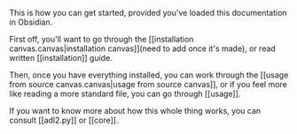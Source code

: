 This is how you can get started, provided you've loaded this documentation in Obsidian.

First off, you'll want to go through the [[installation canvas.canvas|installation canvas]](need to add once it's made), or read written [[installation]] guide.

Then, once you have everything installed, you can work through the [[usage from source canvas.canvas|usage from source canvas]],
or if you feel more like reading a more standard file, you can go through [[usage]].

If you want to know more about how this whole thing works, you can consult [[adl2.py]] or [[core]].
